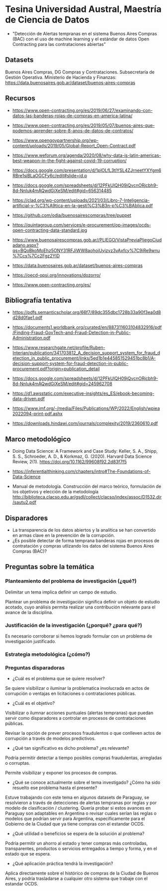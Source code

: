 
# Tesina Universidad Austral, Maestría de Ciencia de Datos

* "Detección de Alertas tempranas en el sistema Buenos Aires Compras (BAC) con el uso de machine learning y el estándar de datos Open Contracting para las contrataciones abiertas"

## Datasets

Buenos Aires Compras, DG Compras y Contrataciones. Subsecretaría de Gestión Operativa. Ministerio de Hacienda y Finanzas:
https://data.buenosaires.gob.ar/dataset/buenos-aires-compras

## Recursos
* https://www.open-contracting.org/es/2019/06/27/examinando-con-datos-las-banderas-rojas-de-compras-en-america-latina/

* https://www.open-contracting.org/es/2019/05/07/buenos-aires-que-podemos-aprender-sobre-8-anos-de-datos-de-contratos/

* https://www.opengovpartnership.org/wp-content/uploads/2019/05/Global-Report_Open-Contract.pdf

* https://www.weforum.org/agenda/2020/08/why-data-is-latin-americas-best-weapon-in-the-fight-against-covid-19-corruption/

* https://docs.google.com/presentation/d/1plOLfL3tlYSL4ZJrneetYXYgm6RBre1sjBLaOGCFy6c/edit#slide=id.p

* https://docs.google.com/spreadsheets/d/12PFkUlQH09jQvcnORjcbh9-8d-NnIuk4mAQwdGiXeSM/edit#gid=656314485

* https://clad.org/wp-content/uploads/2021/03/Libro-7-Inteligencia-artificial-y-%C3%A9tica-en-la-gesti%C3%B3n-p%C3%BAblica.pdf

* https://github.com/odia/buenosairescompras/tree/puppet

* https://quintagroup.com/services/e-procurement/op-images/ocds-open-contracting-data-standard.jpg

* https://www.buenosairescompras.gob.ar//PLIEGO/VistaPreviaPliegoCiudadano.aspx?qs=BQoBkoMoEhz5ONY31RFJiWW8aohoiUyizvz3vAxfcy%7C9iRe9wnu%7Ccs%7Cc2Fgz2YID

* https://data.buenosaires.gob.ar/dataset/buenos-aires-compras

* https://oecd-opsi.org/innovations/dozorro/

* https://www.open-contracting.org/es/


## Bibliografía tentativa

* https://pdfs.semanticscholar.org/66f7/89dc355dbc1728b33a90f3ea0d8d28d0fae1.pdf

* https://documents1.worldbank.org/curated/en/887311603104832916/pdf/Finding-Fraud-GovTech-and-Fraud-Detection-in-Public-Administration.pdf

* https://www.researchgate.net/profile/Ruben-Interian/publication/341703812_A_decision_support_system_for_fraud_detection_in_public_procurement/links/5ed1b1e445851529451bc8b1/A-decision-support-system-for-fraud-detection-in-public-procurement.pdf?origin=publication_detail

* https://docs.google.com/spreadsheets/d/12PFkUlQH09jQvcnORjcbh9-8d-NnIuk4mAQwdGiXeSM/edit#gid=245962708

* https://d1.awsstatic.com/executive-insights/es_ES/ebook-becoming-data-driven.pdf

* https://www.imf.org/-/media/Files/Publications/WP/2022/English/wpiea2022094-print-pdf.ashx

* https://downloads.hindawi.com/journals/complexity/2019/2360610.pdf

## Marco metodológico

* Doing Data Science: A Framework and Case Study: Keller, S. A., Shipp, S. S., Schroeder, A. D., & Korkmaz, G. (2020). Harvard Data Science Review, 2(1). https://doi.org/10.1162/99608f92.2d83f7f5

* https://inferentialthinking.com/chapters/intro#The-Foundations-of-Data-Science

* Manual de metodología. Construcción del marco teórico, formulación de los objetivos y elección de la metodología http://biblioteca.clacso.edu.ar/gsdl/collect/clacso/index/assoc/D1532.dir/sautu2.pdf

## Disparadores

* La transparencia de los datos abiertos y la analítica se han convertido en armas clave en la prevención de la corrupción.
* ¿Es posible detectar de forma temprana banderas rojas en procesos de contratación y compras utlizando los datos del sistema Buenos Aires Compras (BAC)?

## Preguntas sobre la temática

### Planteamiento del problema de investigación (¿qué?)

Delimitar un tema implica definir un campo de estudio.

Plantear un problema de investigación significa definir un objeto de estudio acotado, cuyo análisis permita realizar una contribución relevante para el avance de la disciplina.

### Justificación de la investigación  (¿porqué? ¿para qué?)

Es necesario corroborar si hemos logrado formular con un problema de investigación justificado.

### Estrategia metodológica (¿cómo?)


### Preguntas disparadoras
* ¿Cuál es el problema que se quiere resolver? 

Se quiere visibilizar o iluminar la problematica involucrada en actos de corrupción o ventajas en licitaciones o contrataciones públicas. 

* ¿Cuál es el objetivo?

Visibilizar o ilumnar acciones puntuales (alertas tempranas) que puedan servir como disparadores a controlar en procesos de contrataciones públicas.

Revisar la opción de prever procesos fraudulentos o que conlleven actos de corrupción a través de modelos predictivos.

* ¿Qué tan significativo es dicho problema? ¿es relevante?

Podría permitir detectar a tiempo posibles compras fraudulentas, arregladas o corruptas.

Permite visibilizar y exponer los procesos de compras.

* ¿Qué se conoce actualmente sobre el tema investigado? ¿Cómo ha sido resuelto ese problema hasta el presente?

Estuve trabajando con este tema en algunos datasets de Paraguay, se resolvieron a través de detecciones de alertas tempranas por reglas y por modelo de clasificación / clustering. Quería probar si estos avances en Paraguay son adaptables en Argentina o revisar cuales serían las reglas o modelos que podrían servir para Argentina, especificamente para el Gobierno de la Ciudad que ya tiene compras con el estandar OCDS.

* ¿Qué utilidad o beneficios se espera de la solución al problema?

Podría permitir un ahorro al estado y tener compras más controladas, transparentes, productos o servicios entregados a tiempo y forma, y en el estado que se espera.

* ¿Qué aplicación práctica tendrá la investigación?

Aplica directamente sobre el histórico de compras de la Ciudad de Buenos Aires, y podría trasladarse a cualquier otro sistema que trabaje con el estandar OCDS.


